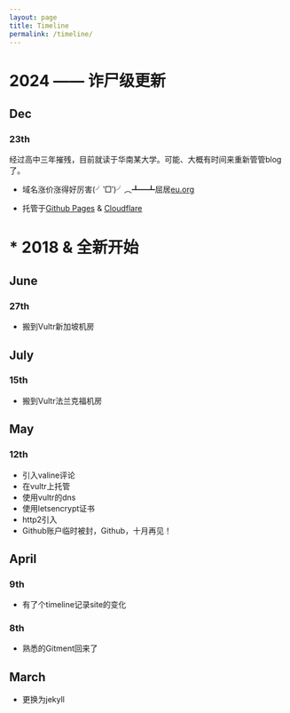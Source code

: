 ```yaml
---
layout: page
title: Timeline
permalink: /timeline/
---
```


# 2024 —— 诈尸级更新

## Dec

### 23th

经过高中三年摧残，目前就读于华南某大学。可能、大概有时间来重新管管blog了。

- 域名涨价涨得好厉害(╯‵□′)╯︵┻━┻屈居[eu.org](https://eu.org)

- 托管于[Github Pages](https://github.io) & [Cloudflare](https://cloudflare.com)

# * 2018 & 全新开始

## June

### 27th
- 搬到Vultr新加坡机房

## July

### 15th
- 搬到Vultr法兰克福机房

## May

### 12th

- 引入valine评论
- 在vultr上托管
- 使用vultr的dns
- 使用letsencrypt证书
- http2引入
- Github账户临时被封，Github，十月再见！

## April

### 9th

- 有了个timeline记录site的变化

### 8th

- 熟悉的Gitment回来了

## March
- 更换为jekyll
